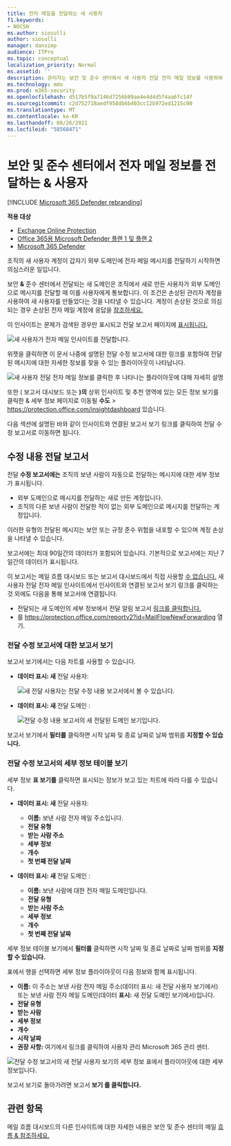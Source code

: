 ```yaml
---
title: 전자 메일을 전달하는 새 사용자
f1.keywords:
- NOCSH
ms.author: siosulli
author: siosulli
manager: dansimp
audience: ITPro
ms.topic: conceptual
localization_priority: Normal
ms.assetid: ''
description: 관리자는 보안 및 준수 센터에서 새 사용자 전달 전자 메일 정보를 사용하여 조직의 사용자가 메시지를 새 도메인으로 전달하는 & 조사하는 방법을 배울 수 있습니다.
ms.technology: mdo
ms.prod: m365-security
ms.openlocfilehash: d517b5f9a7146d7256b89ae4e4d4d5f4aa6fc14f
ms.sourcegitcommit: c2d752718aedf958db6b403cc12b972ed1215c00
ms.translationtype: MT
ms.contentlocale: ko-KR
ms.lasthandoff: 08/26/2021
ms.locfileid: "58568471"
---
```

# <a name="new-users-forwarding-email-insight-in-the-security--compliance-center"></a>보안 및 준수 센터에서 전자 메일 정보를 전달하는 & 사용자

[!INCLUDE [Microsoft 365 Defender rebranding](../includes/microsoft-defender-for-office.md)]

**적용 대상**
- [Exchange Online Protection](exchange-online-protection-overview.md)
- [Office 365용 Microsoft Defender 플랜 1 및 플랜 2](defender-for-office-365.md)
- [Microsoft 365 Defender](../defender/microsoft-365-defender.md)

조직의 새 사용자 계정이 갑자기 외부 도메인에 전자 메일 메시지를 전달하기 시작하면 의심스러운 일입니다.

보안 **&** 준수 센터에서 전달되는 [](https://protection.office.com) 새 도메인은 조직에서 새로 만든 사용자가 외부 도메인으로 메시지를 전달할 때 이를 사용자에게 통보합니다. 이 조건은 손상된 관리자 계정을 사용하여 새 사용자를 만들었다는 것을 나타낼 수 있습니다. 계정이 손상된 것으로 의심되는 경우 손상된 전자 메일 계정에 응답을 [참조하세요.](responding-to-a-compromised-email-account.md)

이 인사이트는 문제가 검색된 경우만 표시되고 전달 보고서 페이지에 [표시됩니다.](view-mail-flow-reports.md#forwarding-report)

![새 사용자가 전자 메일 인사이트를 전달합니다.](../../media/mfi-new-users-forwarding-email.png)

위젯을 클릭하면 이 문서 나중에 설명된 전달 수정 보고서에 대한 링크를 포함하여 전달된 [](#forwarding-modifications-report) 메시지에 대한 자세한 정보를 찾을 수 있는 플라이아웃이 나타납니다.

![새 사용자 전달 전자 메일 정보를 클릭한 후 나타나는 플라이아웃에 대해 자세히 설명](../../media/mfi-new-users-forwarding-email-details.png)

또한 ( 보고서 대시보드 또는 **)의** 상위 인사이트 및 추천 영역에 있는 모든 정보 보기를 클릭한 & 세부 정보 페이지로 이동될 **수도**  \>  <https://protection.office.com/insightdashboard> 있습니다.

다음 섹션에  설명된 바와 같이 인사이트와 연결된 보고서 보기 링크를 클릭하여 전달 수정 보고서로 이동하면 됩니다. 

## <a name="forwarding-modifications-report"></a>수정 내용 전달 보고서

전달 **수정 보고서에는** 조직의 보낸 사람이 자동으로 전달하는 메시지에 대한 세부 정보가 표시됩니다.

- 외부 도메인으로 메시지를 전달하는 새로 만든 계정입니다.
- 조직의 다른 보낸 사람이 전달한 적이 없는 외부 도메인으로 메시지를 전달하는 계정입니다.

이러한 유형의 전달된 메시지는 보안 또는 규정 준수 위험을 내포할 수 있으며 계정 손상을 나타낼 수 있습니다.

보고서에는 최대 90일간의 데이터가 포함되어 있습니다. 기본적으로 보고서에는 지난 7일간의 데이터가 표시됩니다.

이 보고서는 메일 흐름 [](mail-flow-insights-v2.md) 대시보드 또는 보고서 대시보드에서 직접 사용할 [수 없습니다.](view-mail-flow-reports.md) 새 사용자 전달  전자 메일 인사이트에서  인사이트와 연결된 보고서 보기 링크를 클릭하는 것 외에도 다음을 통해 보고서에 연결됩니다.

- 전달되는  새 도메인의 세부 정보에서 전달 알림 보고서 [링크를 클릭합니다.](mfi-new-domains-being-forwarded-email.md)
- 를 <https://protection.office.com/reportv2?id=MailFlowNewForwarding> 열기.

### <a name="report-view-for-the-forwarding-modifications-report"></a>전달 수정 보고서에 대한 보고서 보기

보고서 보기에서는 다음 차트를 사용할 수 있습니다.

- **데이터 표시: 새** 전달 사용자:

  ![새 전달 사용자는 전달 수정 내용 보고서에서 볼 수 있습니다.](../../media/forwarding-modifications-report-new-forwarding-users.png)

- **데이터 표시: 새** 전달 도메인 :

  ![전달 수정 내용 보고서의 새 전달된 도메인 보기입니다.](../../media/forwarding-modifications-report-new-forwarded-domains.png)

보고서 보기에서 **필터를** 클릭하면 시작 날짜 및  종료 날짜로 날짜 범위를 **지정할 수 있습니다.**

### <a name="details-table-view-for-the-forwarding-modifications-report"></a>전달 수정 보고서의 세부 정보 테이블 보기

세부 정보 **표 보기를** 클릭하면 표시되는 정보가 보고 있는 차트에 따라 다를 수 있습니다.

- **데이터 표시: 새** 전달 사용자:

  - **이름:** 보낸 사람 전자 메일 주소입니다.
  - **전달 유형**
  - **받는 사람 주소**
  - **세부 정보**
  - **개수**
  - **첫 번째 전달 날짜**

- **데이터 표시: 새** 전달 도메인 :

  - **이름:** 보낸 사람에 대한 전자 메일 도메인입니다.
  - **전달 유형**
  - **받는 사람 주소**
  - **세부 정보**
  - **개수**
  - **첫 번째 전달 날짜**

세부 정보 테이블 보기에서 **필터를** 클릭하면 시작 날짜  및 종료 날짜로 날짜 범위를 **지정할 수 있습니다.**

표에서 행을 선택하면 세부  정보 플라이아웃이 다음 정보와 함께 표시됩니다.

- **이름:** 이 주소는 보낸 사람 전자 메일  주소(데이터 표시: 새 전달 사용자 보기에서) 또는 보낸 사람 전자 메일 도메인(데이터 **표시:** 새 전달 도메인 보기에서)입니다.
- **전달 유형**
- **받는 사람**
- **세부 정보**
- **개수**
- **시작 날짜**
- **권장 사항:** 여기에서 링크를 클릭하여 사용자 관리 Microsoft 365 관리 센터.

![전달 수정 보고서의 새 전달 사용자 보기의 세부 정보 표에서 플라이아웃에 대한 세부 정보입니다.](../../media/mfi-forwarding-modifications-report-new-forwarding-users-view-details-table-details.png)

보고서 보기로 돌아가려면 보고서 **보기 를 클릭합니다.**

## <a name="related-topics"></a>관련 항목

메일 흐름 대시보드의 다른 인사이트에 대한 자세한 내용은 보안 및 준수 센터의 메일 [흐름 & 참조하세요.](mail-flow-insights-v2.md)
